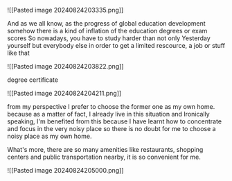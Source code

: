 ![[Pasted image 20240824203335.png]]

And as we all know,
as the progress of global education development
somehow there is a kind of inflation of the education degrees or exam scores
So nowadays,
you have to study harder than not only Yesterday yourself but everybody else 
in order to get a limited rescource, a job or stuff like that


![[Pasted image 20240824203822.png]]

degree certificate

![[Pasted image 20240824204211.png]]

from my perspective I prefer to choose the former one as my own home.
because as a matter of fact, I already live in this situation
and Ironically speaking, I'm benefited from this because I have learnt how to concentrate and focus in the very noisy place
so there is no doubt for me to choose a noisy place as my own home. 

What's more, there are so many amenities like restaurants, shopping centers and public transportation nearby, it is so convenient for me.

![[Pasted image 20240824205000.png]]

